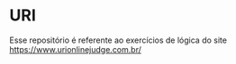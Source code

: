 # URI
Esse repositório é referente ao exercícios de lógica do site  https://www.urionlinejudge.com.br/
